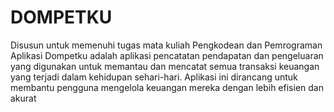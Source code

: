# DOMPETKU
 Disusun untuk memenuhi tugas mata kuliah Pengkodean dan Pemrograman
Aplikasi Dompetku adalah aplikasi pencatatan pendapatan dan pengeluaran yang digunakan untuk memantau dan mencatat semua transaksi keuangan yang terjadi dalam kehidupan sehari-hari. Aplikasi ini dirancang untuk membantu pengguna mengelola keuangan mereka dengan lebih efisien dan akurat
